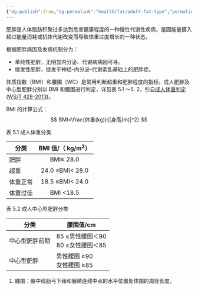 ```yaml
---
{"dg-publish":true,"dg-permalink":"health/fat/adult-fat-type","permalink":"/health/fat/adult-fat-type/","metatags":{"description":null,"og:site_name":"DavonOs","og:title":"成人肥胖判定与分型","og:type":"article","og:url":"https://zuji.eu.org/health/fat/adult-fat-type","og:image":null,"og:image:width":"200","og:image:alt":"articlecover","og:locale":"zh_cn"},"created":"2025-05-02T19:22:45.062+08:00","updated":"2025-07-17T08:33:13.530+08:00"}
---
```


肥胖是人体脂肪积聚过多达到危害健康程度的一种慢性代谢性疾病，是因能量摄入超过能量消耗或机体代谢改变而导致体重过度增长的一种状态。

根据肥胖病因及发病机制分为：
- 单纯性肥胖，无明显内分泌、代谢病病因可寻。
- 继发性肥胖，继发于神经-内分泌-代谢紊乱基础上的肥胖症。

体质指数（BMI）和腰围（WC）是常用判断超重和肥胖程度的指标。成人肥胖及中心型肥胖分别以 BMI 和腰围进行判定，详见表 5.1 〜5. 2，引自[成人体重判定(WS/T 428-2013)](http://www.nhc.gov.cn/ewebeditor/uploadfile/2013/08/20130808135715967.pdf)。

BMI 的计算公式：
$$
BMI=\frac{体重(kg)}{[身高(m)]^2}
$$

表 5.1 成人体重分类

| 分类   | BMI 值/（ kg/m<sup>2</sup>） |
| ---- | :-----------------------: |
| 肥胖   |         BMI≥ 28.0         |
| 超重   |      24.0 ≤BMI< 28.0      |
| 体重正常 |      18.5 ≤BMI< 24.0      |
| 体重过低 |         BMI <18.5         |
表 5.2 成人中心型肥胖分类

| 分类      | 腰围值/cm                     |
| ------- | -------------------------- |
| 中心型肥胖前期 | 85 ≤男性腰围＜90<br>80 ≤女性腰围＜85 |
| 中心型肥胖   | 男性腰围 ≥90<br>女性腰围 ≥85       |
1. 腰围：腋中线肋弓下缘和髂嵴连线中点的水平位置处体围的周径长度。